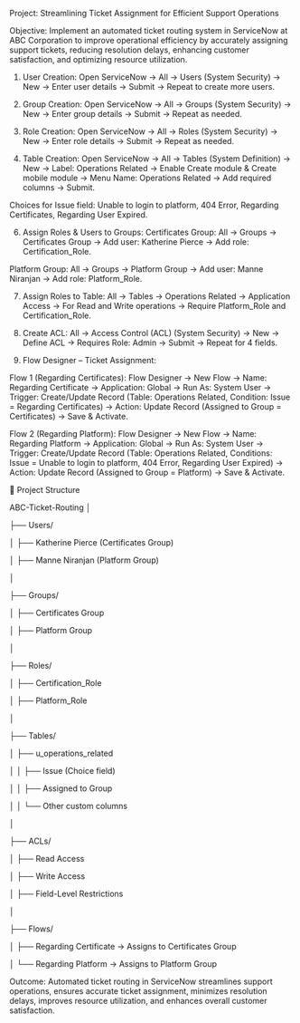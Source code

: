 
Project: Streamlining Ticket Assignment for Efficient Support Operations

Objective: Implement an automated ticket routing system in ServiceNow at ABC Corporation to improve operational efficiency by accurately assigning support tickets, reducing resolution delays, enhancing customer satisfaction, and optimizing resource utilization.

1. User Creation: Open ServiceNow → All → Users (System Security) → New → Enter user details → Submit → Repeat to create more users.

2. Group Creation: Open ServiceNow → All → Groups (System Security) → New → Enter group details → Submit → Repeat as needed.

3. Role Creation: Open ServiceNow → All → Roles (System Security) → New → Enter role details → Submit → Repeat as needed.

4. Table Creation: Open ServiceNow → All → Tables (System Definition) → New → Label: Operations Related → Enable Create module & Create mobile module → Menu Name: Operations Related → Add required columns → Submit.


  Choices for Issue field: Unable to login to platform, 404 Error, Regarding Certificates, Regarding User Expired.

6. Assign Roles & Users to Groups:
Certificates Group: All → Groups → Certificates Group → Add user: Katherine Pierce → Add role: Certification_Role.


Platform Group: All → Groups → Platform Group → Add user: Manne Niranjan → Add role: Platform_Role.

7. Assign Roles to Table: All → Tables → Operations Related → Application Access → For Read and Write operations → Require Platform_Role and Certification_Role.

8. Create ACL: All → Access Control (ACL) (System Security) → New → Define ACL → Requires Role: Admin → Submit → Repeat for 4 fields.

9. Flow Designer – Ticket Assignment:


Flow 1 (Regarding Certificates): Flow Designer → New Flow → Name: Regarding Certificate → Application: Global → Run As: System User → Trigger: Create/Update Record (Table: Operations Related, Condition: Issue = Regarding Certificates) → Action: Update Record (Assigned to Group = Certificates) → Save & Activate.


Flow 2 (Regarding Platform): Flow Designer → New Flow → Name: Regarding Platform → Application: Global → Run As: System User → Trigger: Create/Update Record (Table: Operations Related, Conditions: Issue = Unable to login to platform, 404 Error, Regarding User Expired) → Action: Update Record (Assigned to Group = Platform) → Save & Activate.



📂 Project Structure 


ABC-Ticket-Routing
│


├── Users/


│   ├── Katherine Pierce (Certificates Group)


│   ├── Manne Niranjan (Platform Group)


│


├── Groups/


│   ├── Certificates Group


│   ├── Platform Group


│


├── Roles/


│   ├── Certification_Role


│   ├── Platform_Role


│


├── Tables/


│   ├── u_operations_related


│   │   ├── Issue (Choice field)


│   │   ├── Assigned to Group


│   │   └── Other custom columns


│


├── ACLs/


│   ├── Read Access


│   ├── Write Access


│   ├── Field-Level Restrictions


│


├── Flows/


│   ├── Regarding Certificate → Assigns to Certificates Group


│   └── Regarding Platform → Assigns to Platform Group






Outcome: Automated ticket routing in ServiceNow streamlines support operations, ensures accurate ticket assignment, minimizes resolution delays, improves resource utilization, and enhances overall customer satisfaction.

